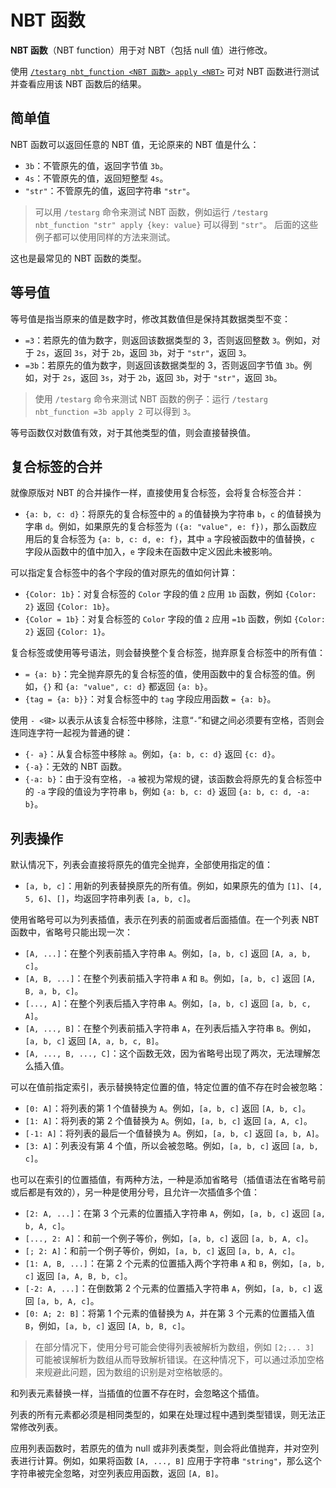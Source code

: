 # NBT 函数

**NBT 函数**（NBT function）用于对 NBT（包括 null 值）进行修改。

使用 [`/testarg nbt_function <NBT 函数> apply <NBT>`](../../commands/testarg/zh.md) 可对 NBT 函数进行测试并查看应用该 NBT 函数后的结果。

## 简单值

NBT 函数可以返回任意的 NBT 值，无论原来的 NBT 值是什么：

- `3b`：不管原先的值，返回字节值 `3b`。
- `4s`：不管原先的值，返回短整型 `4s`。
- `"str"`：不管原先的值，返回字符串 `"str"`。

> 可以用 `/testarg` 命令来测试 NBT 函数，例如运行 `/testarg nbt_function "str" apply {key: value}` 可以得到 `"str"`。
> 后面的这些例子都可以使用同样的方法来测试。

这也是最常见的 NBT 函数的类型。

## 等号值

等号值是指当原来的值是数字时，修改其数值但是保持其数据类型不变：

- `=3`：若原先的值为数字，则返回该数据类型的 3，否则返回整数 `3`。例如，对于 `2s`，返回 `3s`，对于 `2b`，返回 `3b`，对于 `"str"`，返回 `3`。
- `=3b`：若原先的值为数字，则返回该数据类型的 3，否则返回字节值 `3b`。例如，对于 `2s`，返回 `3s`，对于 `2b`，返回 `3b`，对于 `"str"`，返回 `3b`。

> 使用 `/testarg` 命令来测试 NBT 函数的例子：运行 `/testarg nbt_function =3b apply 2` 可以得到 `3`。

等号函数仅对数值有效，对于其他类型的值，则会直接替换值。

## 复合标签的合并

就像原版对 NBT 的合并操作一样，直接使用复合标签，会将复合标签合并：

- `{a: b, c: d}`：将原先的复合标签中的 `a` 的值替换为字符串 `b`，`c` 的值替换为字串 `d`。例如，如果原先的复合标签为 `({a: "value", e: f})`，那么函数应用后的复合标签为 `{a: b, c: d, e: f}`，其中 `a` 字段被函数中的值替换，`c` 字段从函数中的值中加入，`e` 字段未在函数中定义因此未被影响。

可以指定复合标签中的各个字段的值对原先的值如何计算：

- `{Color: 1b}`：对复合标签的 `Color` 字段的值 `2` 应用 `1b` 函数，例如 `{Color: 2}` 返回 `{Color: 1b}`。
- `{Color = 1b}`：对复合标签的 `Color` 字段的值 `2` 应用 `=1b` 函数，例如 `{Color: 2}` 返回 `{Color: 1}`。

复合标签或使用等号语法，则会替换整个复合标签，抛弃原复合标签中的所有值：

- `= {a: b}`：完全抛弃原先的复合标签的值，使用函数中的复合标签的值。例如，`{}` 和 `{a: "value", c: d}` 都返回 `{a: b}`。
- `{tag = {a: b}}`：对复合标签中的 `tag` 字段应用函数 `= {a: b}`。

使用 `- <键>` 以表示从该复合标签中移除，注意“`-`”和键之间必须要有空格，否则会连同连字符一起视为普通的键：

- `{- a}`：从复合标签中移除 `a`。例如，`{a: b, c: d}` 返回 `{c: d}`。
- `{-a}`：无效的 NBT 函数。
- `{-a: b}`：由于没有空格，`-a` 被视为常规的键，该函数会将原先的复合标签中的 `-a` 字段的值设为字符串 `b`，例如 `{a: b, c: d}` 返回 `{a: b, c: d, -a: b}`。

## 列表操作

默认情况下，列表会直接将原先的值完全抛弃，全部使用指定的值：

- `[a, b, c]`：用新的列表替换原先的所有值。例如，如果原先的值为 `[1]`、`[4, 5, 6]`、`[]`，均返回字符串列表 `[a, b, c]`。

使用省略号可以为列表插值，表示在列表的前面或者后面插值。在一个列表 NBT 函数中，省略号只能出现一次：

- `[A, ...]`：在整个列表前插入字符串 `A`。例如，`[a, b, c]` 返回 `[A, a, b, c]`。
- `[A, B, ...]`：在整个列表前插入字符串 `A` 和 `B`。例如，`[a, b, c]` 返回 `[A, B, a, b, c]`。
- `[..., A]`：在整个列表后插入字符串 `A`。例如，`[a, b, c]` 返回 `[a, b, c, A]`。
- `[A, ..., B]`：在整个列表前插入字符串 `A`，在列表后插入字符串 `B`。例如，`[a, b, c]` 返回 `[A, a, b, c, B]`。
- `[A, ..., B, ..., C]`：这个函数无效，因为省略号出现了两次，无法理解怎么插入值。

可以在值前指定索引，表示替换特定位置的值，特定位置的值不存在时会被忽略：

- `[0: A]`：将列表的第 1 个值替换为 `A`。例如，`[a, b, c]` 返回 `[A, b, c]`。
- `[1: A]`：将列表的第 2 个值替换为 `A`。例如，`[a, b, c]` 返回 `[a, A, c]`。
- `[-1: A]`：将列表的最后一个值替换为 `A`。例如，`[a, b, c]` 返回 `[a, b, A]`。
- `[3: A]`：列表没有第 4 个值，所以会被忽略。例如，`[a, b, c]` 返回 `[a, b, c]`。

也可以在索引的位置插值，有两种方法，一种是添加省略号（插值语法在省略号前或后都是有效的），另一种是使用分号，且允许一次插值多个值：

- `[2: A, ...]`：在第 3 个元素的位置插入字符串 `A`，例如，`[a, b, c]` 返回 `[a, b, A, c]`。
- `[..., 2: A]`：和前一个例子等价，例如，`[a, b, c]` 返回 `[a, b, A, c]`。
- `[; 2: A]`：和前一个例子等价，例如，`[a, b, c]` 返回 `[a, b, A, c]`。
- `[1: A, B, ...]`：在第 2 个元素的位置插入两个字符串 `A` 和 `B`，例如，`[a, b, c]` 返回 `[a, A, B, b, c]`。
- `[-2: A, ...]`：在倒数第 2 个元素的位置插入字符串 `A`，例如，`[a, b, c]` 返回 `[a, b, A, c]`。
- `[0: A; 2: B]`：将第 1 个元素的值替换为 `A`，并在第 3 个元素的位置插入值 `B`，例如，`[a, b, c]` 返回 `[A, b, B, c]`。

> 在部分情况下，使用分号可能会使得列表被解析为数组，例如 `[2;... 3]` 可能被误解析为数组从而导致解析错误。在这种情况下，可以通过添加空格来规避此问题，因为数组的识别是对空格敏感的。

和列表元素替换一样，当插值的位置不存在时，会忽略这个插值。

列表的所有元素都必须是相同类型的，如果在处理过程中遇到类型错误，则无法正常修改列表。

应用列表函数时，若原先的值为 null 或非列表类型，则会将此值抛弃，并对空列表进行计算。例如，如果将函数 `[A, ..., B]` 应用于字符串 `"string"`，那么这个字符串被完全忽略，对空列表应用函数，返回 `[A, B]`。